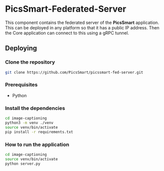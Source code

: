 # PicsSmart-Federated-Server

This component contains the federated server of the **PicsSmart** application. This can be deployed in any platform so that it has a public IP address. Then the Core application can connect to this using a gRPC tunnel.

## Deploying

### Clone the repository

```bash
git clone https://github.com/PicsSmart/picssmart-fed-server.git
```

### Prerequisites

- Python

### Install the dependencies

```bash
cd image-captioning
python3 -m venv ./venv
source venv/bin/activate
pip install -r requirements.txt
```

### How to run the application

```bash
cd image-captioning
source venv/bin/activate
python server.py
```
